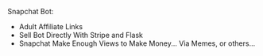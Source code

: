 Snapchat Bot:
- Adult Affiliate Links
- Sell Bot Directly With Stripe and Flask
- Snapchat Make Enough Views to Make Money... Via Memes, or others...